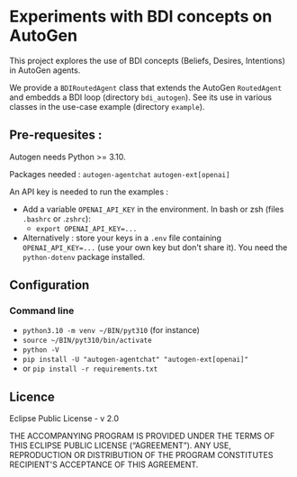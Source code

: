 # Experiments with BDI concepts on AutoGen

This project explores the use of BDI concepts (Beliefs, Desires, Intentions) in AutoGen agents. 

We provide a `BDIRoutedAgent` class that extends the AutoGen `RoutedAgent` and embedds a BDI loop (directory `bdi_autogen`).
See its use in various classes in the use-case example (directory `example`).

## Pre-requesites :
Autogen needs Python >= 3.10.

Packages needed : `autogen-agentchat` `autogen-ext[openai]`


An API key is needed to run the examples : 
* Add a variable `OPENAI_API_KEY` in the environment. In bash or zsh (files `.bashrc` or .`zshrc`):
  * `export OPENAI_API_KEY=...`
* Alternatively : store your keys in a `.env` file containing `OPENAI_API_KEY=...` (use your own key but don't share it). You need the 
`python-dotenv` package installed. 

## Configuration

### Command line
* `python3.10 -m venv ~/BIN/pyt310` (for instance)
* `source ~/BIN/pyt310/bin/activate`
* `python -V`
* `pip install -U "autogen-agentchat" "autogen-ext[openai]"`
* or `pip install -r requirements.txt`
 
## Licence

Eclipse Public License - v 2.0

THE ACCOMPANYING PROGRAM IS PROVIDED UNDER THE TERMS OF THIS ECLIPSE PUBLIC LICENSE (“AGREEMENT”). ANY USE, REPRODUCTION OR DISTRIBUTION OF THE PROGRAM CONSTITUTES RECIPIENT'S ACCEPTANCE OF THIS AGREEMENT. 
